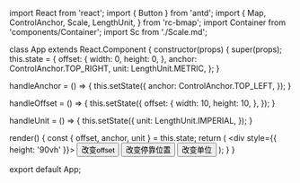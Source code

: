 import React from 'react';
import { Button } from 'antd';
import {
  Map,
  ControlAnchor,
  Scale,
  LengthUnit,
} from 'rc-bmap';
import Container from 'components/Container';
import Sc from './Scale.md';

class App extends React.Component {
  constructor(props) {
    super(props);
    this.state = {
      offset: {
        width: 0,
        height: 0,
      },
      anchor: ControlAnchor.TOP_RIGHT,
      unit: LengthUnit.METRIC,
    };
  }

  handleAnchor = () => {
    this.setState({
      anchor: ControlAnchor.TOP_LEFT,
    });
  }

  handleOffset = () => {
    this.setState({
      offset: {
        width: 10,
        height: 10,
      },
    });
  }

  handleUnit = () => {
    this.setState({
      unit: LengthUnit.IMPERIAL,
    });
  }


  render() {
    const { offset, anchor, unit } = this.state;
    return (
      <Container code={Sc}>
        <div style={{ height: '90vh' }}>
          <Map
            ak="dbLUj1nQTvDvKXkov5fhnH5HIE88RUEO"
            scrollWheelZoom
          >
            <Scale
              offset={offset}
              anchor={anchor}
              unit={unit}
            />
          </Map>
          <Button onClick={this.handleOffset}>改变offset</Button>
          <Button onClick={this.handleAnchor}>改变停靠位置</Button>
          <Button onClick={this.handleUnit}>改变单位</Button>
        </div>
      </Container>
    );
  }
}

export default App;

